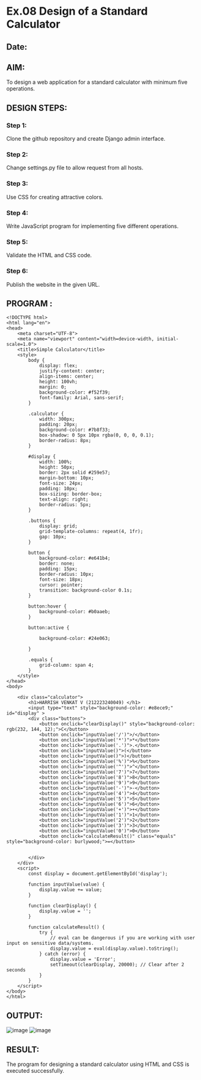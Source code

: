 # Ex.08 Design of a Standard Calculator
## Date:

## AIM:
To design a web application for a standard calculator with minimum five operations.

## DESIGN STEPS:

### Step 1:
Clone the github repository and create Django admin interface.

### Step 2:
Change settings.py file to allow request from all hosts.

### Step 3:
Use CSS for creating attractive colors.

### Step 4:
Write JavaScript program for implementing five different operations.

### Step 5:
Validate the HTML and CSS code.

### Step 6:
Publish the website in the given URL.

## PROGRAM :
```
<!DOCTYPE html>
<html lang="en">
<head>
    <meta charset="UTF-8">
    <meta name="viewport" content="width=device-width, initial-scale=1.0">
    <title>Simple Calculator</title>
    <style>
        body {
            display: flex;
            justify-content: center;
            align-items: center;
            height: 100vh;
            margin: 0;
            background-color: #f52f39;
            font-family: Arial, sans-serif;
        }

        .calculator {
            width: 300px;
            padding: 20px;
            background-color: #7b8f33;
            box-shadow: 0 5px 10px rgba(0, 0, 0, 0.1);
            border-radius: 8px;
        }

        #display {
            width: 100%;
            height: 50px;
            border: 2px solid #259e57;
            margin-bottom: 10px;
            font-size: 24px;
            padding: 10px;
            box-sizing: border-box;
            text-align: right;
            border-radius: 5px;
        }

        .buttons {
            display: grid;
            grid-template-columns: repeat(4, 1fr);
            gap: 10px;
        }

        button {
            background-color: #e641b4;
            border: none;
            padding: 15px;
            border-radius: 10px;
            font-size: 18px;
            cursor: pointer;
            transition: background-color 0.1s;
        }

        button:hover {
            background-color: #b0aaeb;
        }

        button:active {
           
            background-color: #24e063;
      
        }

        .equals {
            grid-column: span 4;
        }
    </style>
</head>
<body>
   
    <div class="calculator">
        <h1>HARRISH VENKAT V (212223240049) </h1>
        <input type="text" style="background-color: #e8ece9;"  id="display" >
        <div class="buttons">
            <button onclick="clearDisplay()" style="background-color: rgb(232, 144, 12);">C</button>
            <button onclick="inputValue('/')">/</button>
            <button onclick="inputValue('*')">*</button>
            <button onclick="inputValue('.')">.</button>
            <button onclick="inputValue()">(</button>
            <button onclick="inputValue()">)</button>
            <button onclick="inputValue('%')">%</button>
            <button onclick="inputValue('^')">^</button>
            <button onclick="inputValue('7')">7</button>
            <button onclick="inputValue('8')">8</button>
            <button onclick="inputValue('9')">9</button>
            <button onclick="inputValue('-')">-</button>
            <button onclick="inputValue('4')">4</button>
            <button onclick="inputValue('5')">5</button>
            <button onclick="inputValue('6')">6</button>
            <button onclick="inputValue('+')">+</button>
            <button onclick="inputValue('1')">1</button>
            <button onclick="inputValue('2')">2</button>
            <button onclick="inputValue('3')">3</button>
            <button onclick="inputValue('0')">0</button>
            <button onclick="calculateResult()" class="equals" style="background-color: burlywood;">=</button>
            
            
        </div>
    </div>
    <script>
        const display = document.getElementById('display');

        function inputValue(value) {
            display.value += value;
        }

        function clearDisplay() {
            display.value = '';
        }

        function calculateResult() {
            try {
                // eval can be dangerous if you are working with user input on sensitive data/systems.
                display.value = eval(display.value).toString();
            } catch (error) {
                display.value = 'Error';
                setTimeout(clearDisplay, 20000); // Clear after 2 seconds
            }
        }
    </script>
</body>
</html>
```
## OUTPUT:
![image](https://github.com/HarrishVenkat/Calc/assets/144979588/ab21d128-77ee-41f8-a061-58b36b835b31)
![image](https://github.com/HarrishVenkat/Calc/assets/144979588/a31ddad5-47d2-4eb5-abda-766ca190ba11)

## RESULT:
The program for designing a standard calculator using HTML and CSS is executed successfully.
